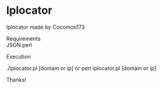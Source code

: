 # Iplocator
Iplocator made by Cocomon173

Requirements</br>
JSON
perl


Execution

./iplocator.pl [domain or ip] or
perl iplocator.pl [domain or ip]

Thanks!
